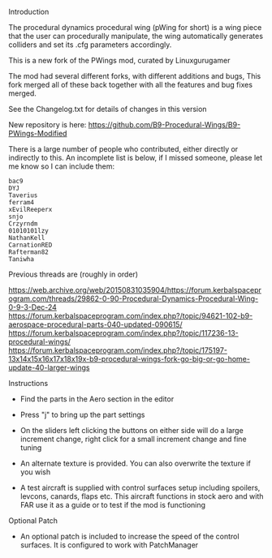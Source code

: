 Introduction

The procedural dynamics procedural wing (pWing for short) is a wing piece that the user can procedurally manipulate, the wing automatically generates colliders and set its .cfg parameters accordingly.



This is a new fork of the PWings mod, curated by Linuxgurugamer

The mod had several different forks, with different additions and bugs,  This fork merged all of these back together with all the features
and bug fixes merged.

See the Changelog.txt for details of changes in this version

New repository is here:  https://github.com/B9-Procedural-Wings/B9-PWings-Modified


There is a large number of people who contributed, either directly or indirectly to this.  An incomplete list is below, if I missed someone, please let me know so I can include them:

	bac9
	DYJ
	Taverius
	ferram4
	xEvilReeperx
	snjo
	Crzyrndm
	01010101lzy
	NathanKell
	CarnationRED
	Rafterman82
	Taniwha

Previous threads are (roughly in order)

https://web.archive.org/web/20150831035904/https://forum.kerbalspaceprogram.com/threads/29862-0-90-Procedural-Dynamics-Procedural-Wing-0-9-3-Dec-24
https://forum.kerbalspaceprogram.com/index.php?/topic/94621-102-b9-aerospace-procedural-parts-040-updated-090615/
https://forum.kerbalspaceprogram.com/index.php?/topic/117236-13-procedural-wings/
https://forum.kerbalspaceprogram.com/index.php?/topic/175197-13x14x15x16x17x18x19x-b9-procedural-wings-fork-go-big-or-go-home-update-40-larger-wings


Instructions

- Find the parts in the Aero section in the editor

- Press "j" to bring up the part settings

- On the sliders left clicking the buttons on either side will do a large increment change, right click for a small increment change and fine tuning

- An alternate texture is provided. You can also overwrite the texture if you wish

- A test aircraft is supplied with control surfaces setup including spoilers, levcons, canards, flaps etc. This aircraft functions in stock aero and with FAR use it as a guide or to test if the mod is functioning


Optional Patch

- An optional patch is included to increase the speed of the control surfaces.  It is configured to work with PatchManager